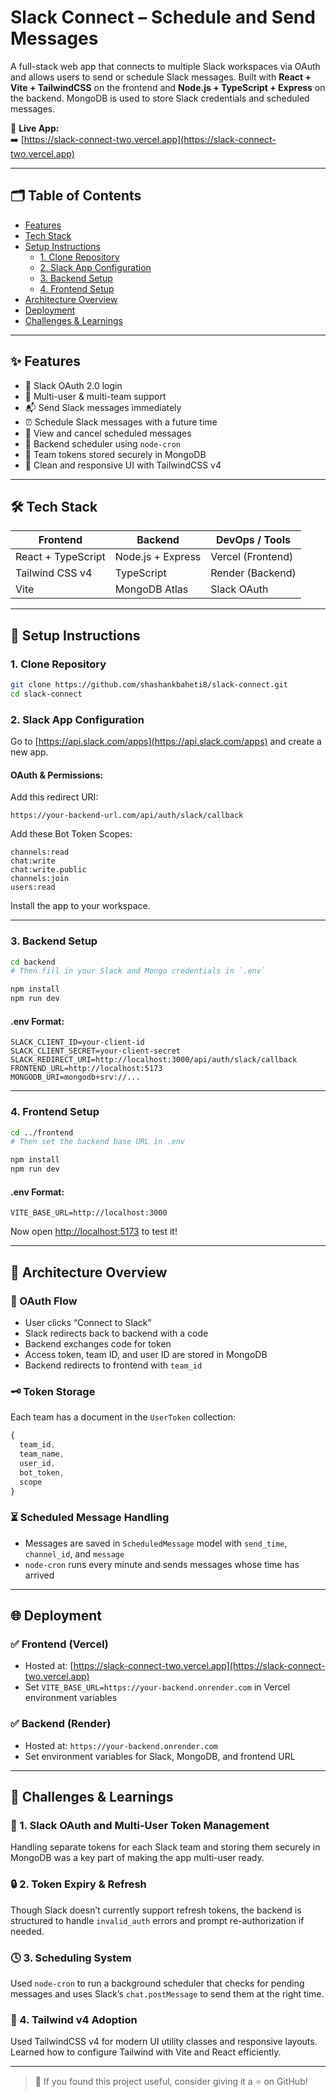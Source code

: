 # Slack Connect – Schedule and Send Messages

A full-stack web app that connects to multiple Slack workspaces via OAuth and allows users to send or schedule Slack messages. Built with **React + Vite + TailwindCSS** on the frontend and **Node.js + TypeScript + Express** on the backend. MongoDB is used to store Slack credentials and scheduled messages.

🔗 **Live App:**  
➡️ [https://slack-connect-two.vercel.app](https://slack-connect-two.vercel.app)

---

## 🗂️ Table of Contents

- [Features](#features)
- [Tech Stack](#tech-stack)
- [Setup Instructions](#setup-instructions)
  - [1. Clone Repository](#1-clone-repository)
  - [2. Slack App Configuration](#2-slack-app-configuration)
  - [3. Backend Setup](#3-backend-setup)
  - [4. Frontend Setup](#4-frontend-setup)
- [Architecture Overview](#architecture-overview)
- [Deployment](#deployment)
- [Challenges & Learnings](#challenges--learnings)

---

## ✨ Features

- 🔐 Slack OAuth 2.0 login
- 🧑 Multi-user & multi-team support
- 📬 Send Slack messages immediately
- ⏰ Schedule Slack messages with a future time
- 📃 View and cancel scheduled messages
- 🔁 Backend scheduler using `node-cron`
- 🔄 Team tokens stored securely in MongoDB
- 💬 Clean and responsive UI with TailwindCSS v4

---

## 🛠 Tech Stack

| Frontend             | Backend               | DevOps / Tools         |
|----------------------|------------------------|-------------------------|
| React + TypeScript   | Node.js + Express      | Vercel (Frontend)       |
| Tailwind CSS v4      | TypeScript             | Render (Backend)        |
| Vite                 | MongoDB Atlas          | Slack OAuth             |

---

## 🚀 Setup Instructions

### 1. Clone Repository

```bash
git clone https://github.com/shashankbaheti8/slack-connect.git
cd slack-connect
````

### 2. Slack App Configuration

Go to [https://api.slack.com/apps](https://api.slack.com/apps) and create a new app.

#### OAuth & Permissions:

Add this redirect URI:

```
https://your-backend-url.com/api/auth/slack/callback
```

Add these Bot Token Scopes:

```
channels:read
chat:write
chat:write.public
channels:join
users:read
```

Install the app to your workspace.

---

### 3. Backend Setup

```bash
cd backend
# Then fill in your Slack and Mongo credentials in `.env`

npm install
npm run dev
```

#### .env Format:

```env
SLACK_CLIENT_ID=your-client-id
SLACK_CLIENT_SECRET=your-client-secret
SLACK_REDIRECT_URI=http://localhost:3000/api/auth/slack/callback
FRONTEND_URL=http://localhost:5173
MONGODB_URI=mongodb+srv://...
```

---

### 4. Frontend Setup

```bash
cd ../frontend
# Then set the backend base URL in .env

npm install
npm run dev
```

#### .env Format:

```env
VITE_BASE_URL=http://localhost:3000
```

Now open [http://localhost:5173](http://localhost:5173) to test it!

---

## 🧠 Architecture Overview

### 🔐 OAuth Flow

* User clicks “Connect to Slack”
* Slack redirects back to backend with a code
* Backend exchanges code for token
* Access token, team ID, and user ID are stored in MongoDB
* Backend redirects to frontend with `team_id`

### 🗝 Token Storage

Each team has a document in the `UserToken` collection:

```ts
{
  team_id,
  team_name,
  user_id,
  bot_token,
  scope
}
```

### ⏳ Scheduled Message Handling

* Messages are saved in `ScheduledMessage` model with `send_time`, `channel_id`, and `message`
* `node-cron` runs every minute and sends messages whose time has arrived

---

## 🌐 Deployment

### ✅ Frontend (Vercel)

* Hosted at: [https://slack-connect-two.vercel.app](https://slack-connect-two.vercel.app)
* Set `VITE_BASE_URL=https://your-backend.onrender.com` in Vercel environment variables

### ✅ Backend (Render)

* Hosted at: `https://your-backend.onrender.com`
* Set environment variables for Slack, MongoDB, and frontend URL

---

## 🚧 Challenges & Learnings

### 🧩 1. Slack OAuth and Multi-User Token Management

Handling separate tokens for each Slack team and storing them securely in MongoDB was a key part of making the app multi-user ready.

### 🔒 2. Token Expiry & Refresh

Though Slack doesn’t currently support refresh tokens, the backend is structured to handle `invalid_auth` errors and prompt re-authorization if needed.

### 🕓 3. Scheduling System

Used `node-cron` to run a background scheduler that checks for pending messages and uses Slack’s `chat.postMessage` to send them at the right time.

### 🎨 4. Tailwind v4 Adoption

Used TailwindCSS v4 for modern UI utility classes and responsive layouts. Learned how to configure Tailwind with Vite and React efficiently.

---

> 🌟 If you found this project useful, consider giving it a ⭐ on GitHub!

```
